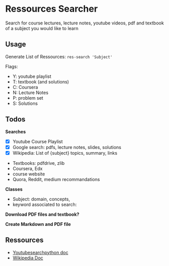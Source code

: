 # Ressources Searcher

Search for course lectures, lecture notes, youtube videos, pdf and 
textbook of a subject you would like to learn

## Usage

Generate List of Ressources: ```res-search 'Subject'```

Flags:

- Y: youtube playlist
- T: textbook (and solutions)
- C: Coursera
- N: Lecture Notes
- P: problem set
- S: Solutions

## Todos


**Searches**

- [X] Youtube Course Playlist
- [X] Google search: pdfs, lecture notes, slides, solutions
- [X] Wikipedia: List of {subject} topics, summary, links
- Textbooks: pdfdrive, zlib
- Coursera, Edx
- course website
- Quora, Reddit, medium recommandations

**Classes**

- Subject: domain, concepts, 
- keyword associated to search: 

**Download PDF files and textbook?**


**Create Markdown and PDF file**



## Ressources

- [Youtubesearchpython doc](https://pypi.org/project/youtube-search-python/)
- [Wikipedia Doc](https://wikipedia.readthedocs.io/en/latest/code.html)



